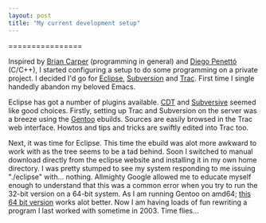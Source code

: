 ```yaml
---
layout: post
title: "My current development setup"
---
```


================

Inspired by <a href="http://www.briancarper.net">Brian Carper</a> (programming in general) and <a href="http://farragut.flameeyes.is-a-geek.org">Diego Penettó</a> (C/C++), I started configuring a
setup to do some programming on a private project. I decided I'd go for <a href="http://www.eclipse.org">Eclipse</a>, <a href="http://subversion.tigris.org/">Subversion</a> and
<a href="http://trac.edgewall.org/">Trac</a>. First time I single handedly abandon my beloved Emacs. 

Eclipse has got a number of plugins
available. <a href="http://www.eclipse.org/cdt/">CDT</a> and <a href="http://www.eclipse.org/subversive/">Subversive</a> seemed like good choices.
Firstly, setting up Trac and Subversion on the server was a breeze using the <a href="http://www.gentoo.org">Gentoo</a> ebuilds. Sources
are easily browsed in the Trac web interface. Howtos and tips and tricks are swiftly edited into Trac
too.

Next, it was time for Eclipse. This time the ebuild was alot more awkward to work with as the tree
seems to be a tad behind. Soon I switched to manual download directly from the eclipse website  and
installing it in my own home directory. I was pretty stumped to see my system responding to me
issuing "./eclipse" with... nothing. Allmighty Google allowed me to educate myself enough to
understand that this was a common error when you try to run the 32-bit version on a 64-bit
system. As I am running Gentoo on amd64;
<a href="http://www.eclipse.org/downloads/download.php?file=/technology/epp/downloads/release/20071103/eclipse-jee-europa-fall2-linux-gtk-x86_64.tar.gz">this 64 bit version</a> works alot better.
Now I am having loads of fun rewriting a program I last worked with sometime in 2003. Time flies...
